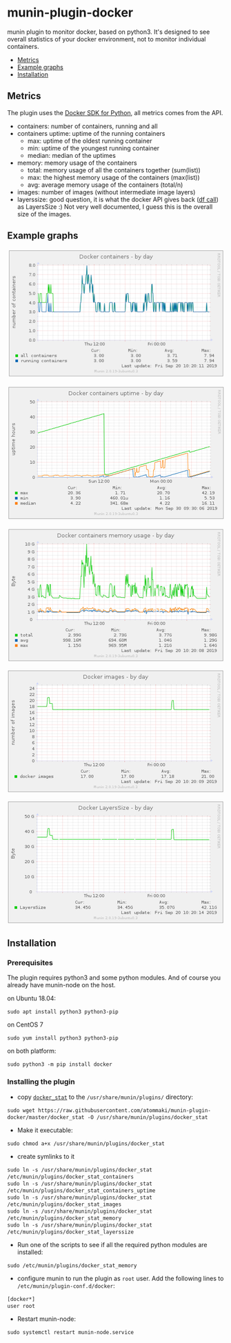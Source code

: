 # munin-plugin-docker

munin plugin to monitor docker, based on python3. It's designed to see overall statistics of your docker environment, not to monitor individual containers.

  * [Metrics](#metrics)
  * [Example graphs](#example_graphs)
  * [Installation](#installation)

## Metrics
<a name="metrics"/>

The plugin uses the [Docker SDK for Python](https://docker-py.readthedocs.io/en/stable/), all metrics comes from the API.
  * containers: number of containers, running and all
  * containers uptime: uptime of the running containers
    * max: uptime of the oldest running container
    * min: uptime of the youngest running container
    * median: median of the uptimes
  * memory: memory usage of the containers
    * total: memory usage of all the containers together (sum(list))
    * max: the highest memory usage of the containers (max(list))
    * avg: average memory usage of the containers (total/n)
  * images: number of images (without intermediate image layers)
  * layerssize: good question, it is what the docker API gives back ([df call](https://docker-py.readthedocs.io/en/stable/api.html#module-docker.api.daemon)) as LayersSize :) Not very well documented, I guess this is the overall size of the images.

## Example graphs
<a name="example_graphs"/>

![Number of containers](https://github.com/atommaki/munin-plugin-docker/raw/master/screenshots/munin-plugin-docker-screenshot-containers.png "Number of containers")

![Containers uptime](https://github.com/atommaki/munin-plugin-docker/raw/master/screenshots/munin-plugin-docker-screenshot-containers-uptime.png "Containers uptime")

![Containers memory usage](https://github.com/atommaki/munin-plugin-docker/raw/master/screenshots/munin-plugin-docker-screenshot-memory.png "Containers memory usage")

![Number of images](https://github.com/atommaki/munin-plugin-docker/raw/master/screenshots/munin-plugin-docker-screenshot-images.png "Number of images")

![Docker LayersSize](https://github.com/atommaki/munin-plugin-docker/raw/master/screenshots/munin-plugin-docker-screenshot-layerssize.png "Docker LayersSize")


## Installation
<a name="installation"/>

### Prerequisites
The plugin requires python3 and some python modules. And of course you already have munin-node on the host.

on Ubuntu 18.04:
```
sudo apt install python3 python3-pip
```
on CentOS 7
```
sudo yum install python3 python3-pip
```
on both platform:
```
sudo python3 -m pip install docker
```

### Installing the plugin
 * copy [`docker_stat`](https://raw.githubusercontent.com/atommaki/munin-plugin-docker/master/docker_stat) to the `/usr/share/munin/plugins/` directory:
```
sudo wget https://raw.githubusercontent.com/atommaki/munin-plugin-docker/master/docker_stat -O /usr/share/munin/plugins/docker_stat
```

 * Make it executable:
```
sudo chmod a+x /usr/share/munin/plugins/docker_stat
```

 * create symlinks to it
```
sudo ln -s /usr/share/munin/plugins/docker_stat /etc/munin/plugins/docker_stat_containers
sudo ln -s /usr/share/munin/plugins/docker_stat /etc/munin/plugins/docker_stat_containers_uptime
sudo ln -s /usr/share/munin/plugins/docker_stat /etc/munin/plugins/docker_stat_images
sudo ln -s /usr/share/munin/plugins/docker_stat /etc/munin/plugins/docker_stat_memory
sudo ln -s /usr/share/munin/plugins/docker_stat /etc/munin/plugins/docker_stat_layerssize
```

 * Run one of the scripts to see if all the required python modules are installed:
```
sudo /etc/munin/plugins/docker_stat_memory
```

 * configure munin to run the plugin as `root` user. Add the following lines to `/etc/munin/plugin-conf.d/docker`:
```
[docker*]
user root
```

 * Restart munin-node:
```
sudo systemctl restart munin-node.service
```

